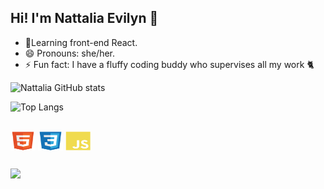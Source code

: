## Hi! I'm Nattalia Evilyn 👋

- 🌱Learning front-end React.
- 😄 Pronouns: she/her.
- ⚡ Fun fact:  I have a fluffy coding buddy who supervises all my work 🐈

![Nattalia GitHub stats](https://github-readme-stats.vercel.app/api?username=nattalia-evilyn&show_icons=true&theme=dark&rank_icon=github)

![Top Langs](https://github-readme-stats.vercel.app/api/top-langs/?username=nattalia-evilyn&layout=compact&theme=dark)

 <div style="display: inline_block"><br>
  <img align="center" alt="Nattalia-HTML" height="30" width="40" src="https://raw.githubusercontent.com/devicons/devicon/master/icons/html5/html5-original.svg">
  <img align="center" alt="Nattalia-CSS" height="30" width="40" src="https://raw.githubusercontent.com/devicons/devicon/master/icons/css3/css3-original.svg">
 <img align="center" alt="Nattalia-Js" height="30" width="40" src="https://raw.githubusercontent.com/devicons/devicon/master/icons/javascript/javascript-plain.svg">
</div>
  
  ##
 
<div> 
  <a href="https://www.linkedin.com/in/nattalia-evilyn-pg" target="_blank"><img src="https://img.shields.io/badge/-LinkedIn-%230077B5?style=for-the-badge&logo=linkedin&logoColor=white" target="_blank"></a> 
  
</div>

